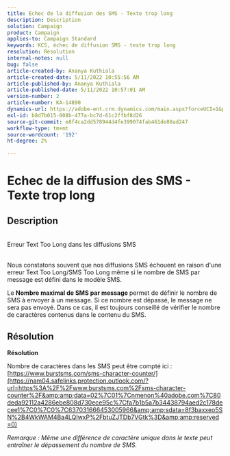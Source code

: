 ```yaml
---
title: Echec de la diffusion des SMS - Texte trop long
description: Description
solution: Campaign
product: Campaign
applies-to: Campaign Standard
keywords: KCS, échec de diffusion SMS - texte trop long
resolution: Resolution
internal-notes: null
bug: false
article-created-by: Ananya Kuthiala
article-created-date: 5/11/2022 10:55:56 AM
article-published-by: Ananya Kuthiala
article-published-date: 5/11/2022 10:57:01 AM
version-number: 2
article-number: KA-14890
dynamics-url: https://adobe-ent.crm.dynamics.com/main.aspx?forceUCI=1&pagetype=entityrecord&etn=knowledgearticle&id=3ff419ea-18d1-ec11-a7b5-0022480a8e40
exl-id: b8d7b015-008b-477a-bc7d-61c2ffbf8d26
source-git-commit: e8f4ca2dd578944d4fe399074fab461de88ad247
workflow-type: tm+mt
source-wordcount: '192'
ht-degree: 2%

---
```


# Echec de la diffusion des SMS - Texte trop long

## Description

<br>Erreur Text Too Long dans les diffusions SMS<br><br>


Nous constatons souvent que nos diffusions SMS échouent en raison d&#39;une erreur Text Too Long/SMS Too Long même si le nombre de SMS par message est défini dans le modèle SMS.

Le <b>Nombre maximal de SMS par message </b>permet de définir le nombre de SMS à envoyer à un message. Si ce nombre est dépassé, le message ne sera pas envoyé. Dans ce cas, il est toujours conseillé de vérifier le nombre de caractères contenus dans le contenu du SMS.


## Résolution

<b>Résolution</b>


Nombre de caractères dans les SMS peut être compté ici : [https://www.burstsms.com/sms-character-counter/](https://nam04.safelinks.protection.outlook.com/?url=https%3A%2F%2Fwww.burstsms.com%2Fsms-character-counter%2F&amp;amp;data=02%7C01%7Cnmenon%40adobe.com%7C80deda92112a4286ebe808d730ece95c%7Cfa7b1b5a7b34438794aed2c178decee1%7C0%7C0%7C637031666453005966&amp;amp;sdata=8f3baxxeo5SN%2B4WkWAM4Ba4LQIwxP%2FbtuZJTDb7VGtk%3D&amp;amp;reserved=0)



*Remarque : Même une différence de caractère unique dans le texte peut entraîner le dépassement du nombre de SMS.*
